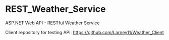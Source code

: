 # REST_Weather_Service
ASP.NET Web API - RESTful Weather Service

Client repository for testing API: https://github.com/Larney11/Weather_Client
